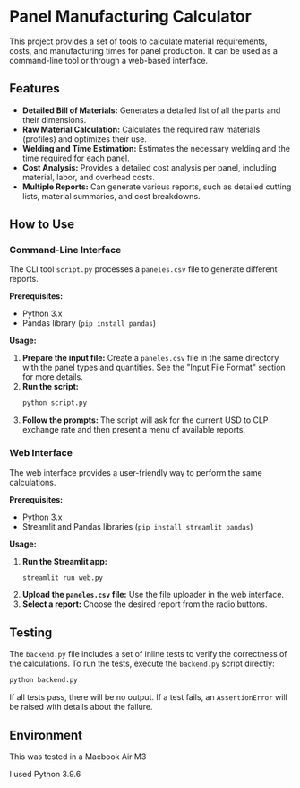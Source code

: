 # Panel Manufacturing Calculator

This project provides a set of tools to calculate material requirements, costs, and manufacturing times for panel production. It can be used as a command-line tool or through a web-based interface.

## Features

-   **Detailed Bill of Materials:** Generates a detailed list of all the parts and their dimensions.
-   **Raw Material Calculation:** Calculates the required raw materials (profiles) and optimizes their use.
-   **Welding and Time Estimation:** Estimates the necessary welding and the time required for each panel.
-   **Cost Analysis:** Provides a detailed cost analysis per panel, including material, labor, and overhead costs.
-   **Multiple Reports:** Can generate various reports, such as detailed cutting lists, material summaries, and cost breakdowns.

## How to Use

### Command-Line Interface

The CLI tool `script.py` processes a `paneles.csv` file to generate different reports.

**Prerequisites:**

-   Python 3.x
-   Pandas library (`pip install pandas`)

**Usage:**

1.  **Prepare the input file:** Create a `paneles.csv` file in the same directory with the panel types and quantities. See the "Input File Format" section for more details.
2.  **Run the script:**
    ```bash
    python script.py
    ```
3.  **Follow the prompts:** The script will ask for the current USD to CLP exchange rate and then present a menu of available reports.

### Web Interface

The web interface provides a user-friendly way to perform the same calculations.

**Prerequisites:**

-   Python 3.x
-   Streamlit and Pandas libraries (`pip install streamlit pandas`)

**Usage:**

1.  **Run the Streamlit app:**
    ```bash
    streamlit run web.py
    ```
2.  **Upload the `paneles.csv` file:** Use the file uploader in the web interface.
3.  **Select a report:** Choose the desired report from the radio buttons.

## Testing

The `backend.py` file includes a set of inline tests to verify the correctness of the calculations. To run the tests, execute the `backend.py` script directly:

```bash
python backend.py
```

If all tests pass, there will be no output. If a test fails, an `AssertionError` will be raised with details about the failure.

## Environment

This was tested in a Macbook Air M3

I used Python 3.9.6